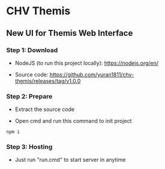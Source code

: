 # CHV Themis

## New UI for Themis Web Interface

### Step 1: Download

-   NodeJS (to run this project locally): https://nodejs.org/en/

-   Source code: https://github.com/yuran1811/chv-themis/releases/tag/v1.0.0

### Step 2: Prepare

-   Extract the source code

-   Open cmd and run this command to init project

```
npm i
```

### Step 3: Hosting

-   Just run "run.cmd" to start server in anytime
